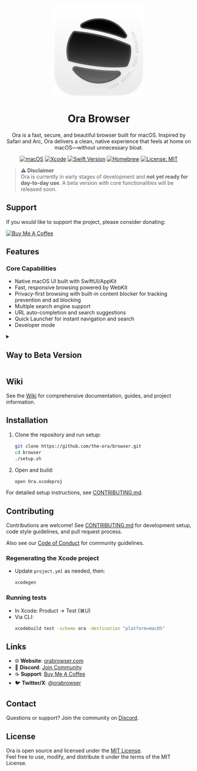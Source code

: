 <div align="center">
  <img width="250" height="250" src="/assets/icon.png" alt="Ora Browser Logo">
  <h1><b>Ora Browser</b></h1>
  <p>
    Ora is a fast, secure, and beautiful browser built for macOS. Inspired by Safari and Arc, Ora delivers a clean, native experience that feels at home on macOS—without unnecessary bloat.
    <br>
  </p>
</div>

<p align="center">
    <a href="https://www.apple.com/macos/"><img src="https://badgen.net/badge/macOS/14+/blue" alt="macOS"></a>
    <a href="https://developer.apple.com/xcode/"><img src="https://badgen.net/badge/Xcode/15+/blue" alt="Xcode"></a>
    <a href="https://swift.org"><img src="https://badgen.net/badge/Swift/5.9/orange" alt="Swift Version"></a>
    <a href="https://brew.sh"><img src="https://badgen.net/badge/Homebrew/required/yellow" alt="Homebrew"></a>
    <a href="LICENSE.md"><img src="https://badgen.net/badge/License/MIT/green" alt="License: MIT"></a>
</p>

> **⚠️ Disclaimer**  
Ora is currently in early stages of development and **not yet ready for day-to-day use**. A beta version with core functionalities will be released soon.

## Support

If you would like to support the project, please consider donating:

[![Buy Me A Coffee](https://www.buymeacoffee.com/assets/img/custom_images/orange_img.png)](https://buymeacoffee.com/orabrowser)

## Features

### Core Capabilities

- Native macOS UI built with SwiftUI/AppKit
- Fast, responsive browsing powered by WebKit
- Privacy-first browsing with built-in content blocker for tracking prevention and ad blocking
- Multiple search engine support
- URL auto-completion and search suggestions
- Quick Launcher for instant navigation and search
- Developer mode

<details>
<summary><h2>Way to Beta Version</h2></summary>

- [x] Tab management with
  - containers (spaces),
  - pinning and reordering
  - floating tab switcher
  - [ ] auto-closing
- [x] Vertical Sidebar
- [x] Session restore after app restart or crash
- [x] Keyboard shortcuts for navigation and tabs
- [x] Picture in Picture
- [x] Developer Tools
- [ ] Download manager with pause/resume support
- [ ] iCloud Keychain password autofill
- [ ] Private browsing mode
- [ ] Bookmark management with folders and search
- [ ] Extensions — (App Store & Chrome extensions)
- [ ] Split tabs — multiple tabs open side by side
- [ ] Reader mode with adjustable font and themes
- [ ] Web notifications

</details>

## Wiki

See the [Wiki](wiki/) for comprehensive documentation, guides, and project information.

## Installation

1. Clone the repository and run setup:
   ```bash
   git clone https://github.com/the-ora/browser.git
   cd browser
   ./setup.sh
   ```

2. Open and build:
   ```bash
   open Ora.xcodeproj
   ```

For detailed setup instructions, see [CONTRIBUTING.md](CONTRIBUTING.md).

## Contributing

Contributions are welcome! See [CONTRIBUTING.md](CONTRIBUTING.md) for development setup, code style guidelines, and pull request process.

Also see our [Code of Conduct](CODE_OF_CONDUCT.md) for community guidelines.

### Regenerating the Xcode project

- Update `project.yml` as needed, then:
  ```bash
  xcodegen
  ```

### Running tests

- In Xcode: Product → Test (⌘U)
- Via CLI:
  ```bash
  xcodebuild test -scheme ora -destination "platform=macOS"
  ```

## Links

- 🌐 **Website**: [orabrowser.com](https://www.orabrowser.com)
- 💬 **Discord**: [Join Community](https://discord.gg/9aZWH52Zjm)
- ☕ **Support**: [Buy Me A Coffee](https://buymeacoffee.com/orabrowser)
- 🐦 **Twitter/X**: [@orabrowser](https://x.com/orabrowser)

## Contact

Questions or support? Join the community on [Discord](https://discord.gg/9aZWH52Zjm).

## License

Ora is open source and licensed under the [MIT License](LICENSE.md).  
Feel free to use, modify, and distribute it under the terms of the MIT License.